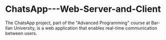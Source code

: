 # ChatsApp---Web-Server-and-Client
The ChatsApp project, part of the "Advanced Programming" course at Bar-Ilan University, is a web application that enables real-time communication between users.
